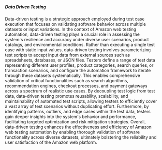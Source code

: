 <h5>Data Driven Testing</h5>

Data-driven testing is a strategic approach employed during test case execution that focuses on validating software behavior across multiple datasets or input variations. In the context of Amazon web testing automation, data-driven testing plays a crucial role in assessing the system's resilience and accuracy under diverse user scenarios, product catalogs, and environmental conditions. Rather than executing a single test case with static input values, data-driven testing involves parameterizing test scripts to accept input data from external sources such as spreadsheets, databases, or JSON files. Testers define a range of test data representing different user profiles, product categories, search queries, or transaction scenarios, and configure the automation framework to iterate through these datasets systematically. This enables comprehensive validation of critical functionalities such as search algorithms, recommendation engines, checkout processes, and payment gateways across a spectrum of realistic use cases. By decoupling test logic from test data, data-driven testing promotes reusability, scalability, and maintainability of automated test scripts, allowing testers to efficiently cover a vast array of test scenarios without duplicating effort. Furthermore, by identifying patterns, outliers, and edge cases within the test data, testers gain deeper insights into the system's behavior and performance, facilitating targeted optimization and risk mitigation strategies. Overall, data-driven testing enhances the effectiveness and efficiency of Amazon web testing automation by enabling thorough validation of software functionality across diverse datasets, ultimately bolstering the reliability and user satisfaction of the Amazon web platform.

